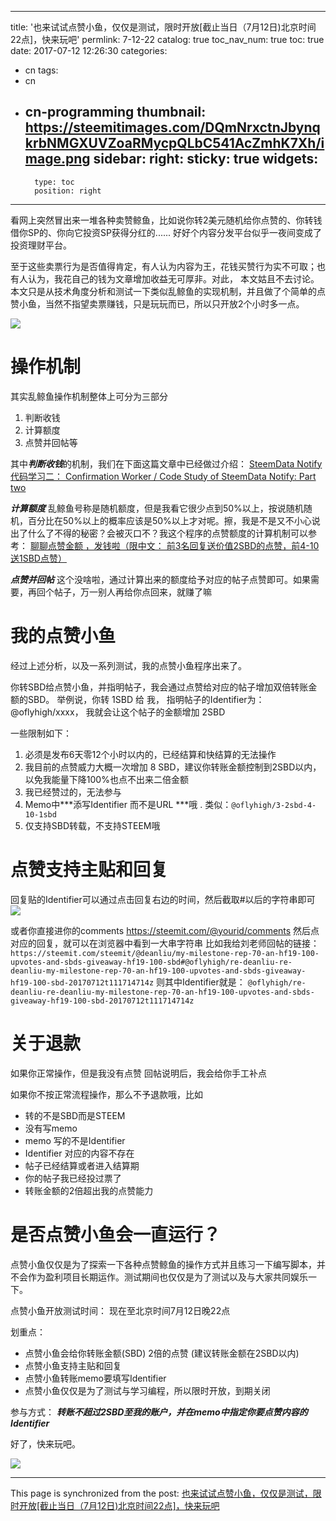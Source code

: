 
---
title: '也来试试点赞小鱼，仅仅是测试，限时开放[截止当日（7月12日)北京时间22点]，快来玩吧'
permlink: 7-12-22
catalog: true
toc_nav_num: true
toc: true
date: 2017-07-12 12:26:30
categories:
- cn
tags:
- cn
- cn-programming
thumbnail: https://steemitimages.com/DQmNrxctnJbynqkrbNMGXUVZoaRMycpQLbC541AcZmhK7Xh/image.png
sidebar:
    right:
        sticky: true
widgets:
    -
        type: toc
        position: right
---


看网上突然冒出来一堆各种卖赞鲸鱼，比如说你转2美元随机给你点赞的、你转钱借你SP的、你向它投资SP获得分红的...... 好好个内容分发平台似乎一夜间变成了投资理财平台。

至于这些卖票行为是否值得肯定，有人认为内容为王，花钱买赞行为实不可取；也有人认为，我花自己的钱为文章增加收益无可厚非。对此， 本文姑且不去讨论。本文只是从技术角度分析和测试一下类似乱鲸鱼的实现机制，并且做了个简单的点赞小鱼，当然不指望卖票赚钱，只是玩玩而已，所以只开放2个小时多一点。

![](https://steemitimages.com/DQmNrxctnJbynqkrbNMGXUVZoaRMycpQLbC541AcZmhK7Xh/image.png)

# 操作机制

其实乱鲸鱼操作机制整体上可分为三部分

1) 判断收钱
2) 计算额度
3) 点赞并回帖等

其中***判断收钱***的机制，我们在下面这篇文章中已经做过介绍：
[SteemData Notify 代码学习二： Confirmation Worker / Code Study of SteemData Notify: Part two](https://steemit.com/cn/@oflyhigh/steemdata-notify-confirmation-worker-code-study-of-steemdata-notify-part-two) 

***计算额度*** 乱鲸鱼号称是随机额度，但是我看它很少点到50%以上，按说随机随机，百分比在50%以上的概率应该是50%以上才对呢。擦，我是不是又不小心说出了什么了不得的秘密？会被灭口不？我这个程序的点赞额度的计算机制可以参考：
[聊聊点赞金额 ，发钱啦（限中文： 前3名回复送价值2SBD的点赞，前4-10送1SBD点赞）](https://steemit.com/cn/@oflyhigh/3-2sbd-4-10-1sbd)

***点赞并回帖***
这个没啥啦，通过计算出来的额度给予对应的帖子点赞即可。如果需要，再回个帖子，万一别人再给你点回来，就赚了嘛

# 我的点赞小鱼

经过上述分析，以及一系列测试，我的点赞小鱼程序出来了。

你转SBD给点赞小鱼，并指明帖子，我会通过点赞给对应的帖子增加双倍转账金额的SBD。
举例说，你转 1SBD 给 我， 指明帖子的Identifier为： @oflyhigh/xxxx， 我就会让这个帖子的金额增加 2SBD

一些限制如下：
1) 必须是发布6天零12个小时以内的，已经结算和快结算的无法操作
2) 我目前的点赞威力大概一次增加 8 SBD，建议你转账金额控制到2SBD以内，以免我能量下降100%也点不出来二倍金额
3) 我已经赞过的，无法参与
4) Memo中***添写Identifier 而不是URL ***哦 . 类似：`@oflyhigh/3-2sbd-4-10-1sbd`
5) 仅支持SBD转载，不支持STEEM哦

# 点赞支持主贴和回复

回复贴的Identifier可以通过点击回复右边的时间，然后截取#以后的字符串即可
![](https://steemitimages.com/DQmdKAhHBm54P8eK1iMuH6F7jZzNa8HJsmM2rr6962Rv8Q5/image.png)

或者你直接进你的comments
https://steemit.com/@yourid/comments
然后点对应的回复，就可以在浏览器中看到一大串字符串
比如我给刘老师回帖的链接：
`https://steemit.com/steemit/@deanliu/my-milestone-rep-70-an-hf19-100-upvotes-and-sbds-giveaway-hf19-100-sbd#@oflyhigh/re-deanliu-re-deanliu-my-milestone-rep-70-an-hf19-100-upvotes-and-sbds-giveaway-hf19-100-sbd-20170712t111714714z`
则其中Identifier就是：
`@oflyhigh/re-deanliu-re-deanliu-my-milestone-rep-70-an-hf19-100-upvotes-and-sbds-giveaway-hf19-100-sbd-20170712t111714714z`

# 关于退款

如果你正常操作，但是我没有点赞
回帖说明后，我会给你手工补点

如果你不按正常流程操作，那么不予退款哦，比如
* 转的不是SBD而是STEEM
* 没有写memo
* memo 写的不是Identifier
* Identifier 对应的内容不存在
* 帖子已经结算或者进入结算期
* 你的帖子我已经投过票了
* 转账金额的2倍超出我的点赞能力

# 是否点赞小鱼会一直运行？

点赞小鱼仅仅是为了探索一下各种点赞鲸鱼的操作方式并且练习一下编写脚本，并不会作为盈利项目长期运作。测试期间也仅仅是为了测试以及与大家共同娱乐一下。

点赞小鱼开放测试时间： 现在至北京时间7月12日晚22点

划重点：
* 点赞小鱼会给你转账金额(SBD) 2倍的点赞 (建议转账金额在2SBD以内)
* 点赞小鱼支持主贴和回复
* 点赞小鱼转账memo要填写Identifier
* 点赞小鱼仅仅是为了测试与学习编程，所以限时开放，到期关闭

参与方式： ***转账不超过2SBD至我的账户，并在memo中指定你要点赞内容的Identifier***

好了，快来玩吧。

![](https://steemitimages.com/DQmQ1BLyz1VAFrVWiF4MDc3uy58iVBNBTqvGNyqXn9Yq8HH/image.png)

- - -

This page is synchronized from the post: [也来试试点赞小鱼，仅仅是测试，限时开放[截止当日（7月12日)北京时间22点]，快来玩吧](https://steemit.com/@oflyhigh/7-12-22)
